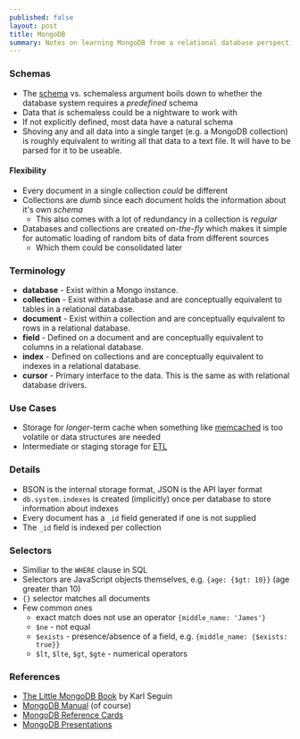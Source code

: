 ```yaml
---
published: false
layout: post
title: MongoDB
summary: Notes on learning MongoDB from a relational database perspective.
---
```


### Schemas

- The [schema](http://en.wikipedia.org/wiki/Database_schema) vs. schemaless argument boils down to whether the database system requires a _predefined_ schema
- Data that _is_ schemaless could be a nightware to work with
- If not explicitly defined, most data have a natural schema
- Shoving any and all data into a single target (e.g. a MongoDB collection) is roughly equivalent to writing all that data to a text file. It will have to be parsed for it to be useable.

#### Flexibility

- Every document in a single collection _could_ be different
- Collections are _dumb_ since each document holds the information about it's own _schema_
	- This also comes with a lot of redundancy in a collection is _regular_
- Databases and collections are created _on-the-fly_ which makes it simple for automatic loading of random bits of data from different sources
	- Which them could be consolidated later


### Terminology

- **database** - Exist within a Mongo instance.
- **collection** - Exist within a database and are conceptually equivalent to tables in a relational database.
- **document** - Exist within a collection and are conceptually equivalent to rows in a relational database.
- **field** - Defined on a document and are conceptually equivalent to columns in a relational database.
- **index** - Defined on collections and are conceptually equivalent to indexes in a relational database.
- **cursor** - Primary interface to the data. This is the same as with relational database drivers.

### Use Cases

- Storage for _longer_-term cache when something like [memcached](memcached.org) is too volatile or data structures are needed
- Intermediate or staging storage for [ETL](http://en.wikipedia.org/wiki/Extract,_transform,_load)

### Details

- BSON is the internal storage format, JSON is the API layer format
- `db.system.indexes` is created (implicitly) once per database to store information about indexes
- Every document has a `_id` field generated if one is not supplied
- The `_id` field is indexed per collection

### Selectors

- Similiar to the `WHERE` clause in SQL
- Selectors are JavaScript objects themselves, e.g. `{age: {$gt: 10}}` (age greater than 10)
- `{}` selector matches all documents
- Few common ones
	- exact match does not use an operator `{middle_name: 'James'}`
    - `$ne` - not equal
	- `$exists` - presence/absence of a field, e.g. `{middle_name: {$exists: true}}`
    - `$lt`, `$lte`, `$gt`, `$gte` - numerical operators

### References

- [The Little MongoDB Book](http://openmymind.net/2011/3/28/The-Little-MongoDB-Book/) by Karl Seguin
- [MongoDB Manual](http://docs.mongodb.org/manual/) (of course)
- [MongoDB Reference Cards](http://www.mongodb.com/reference)
- [MongoDB Presentations](http://www.mongodb.com/presentations)